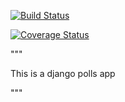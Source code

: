 [![Build Status](https://travis-ci.org/shivakrshn49/django-polls.png?branch=master)](https://travis-ci.org/shivakrshn49/django-polls)

[![Coverage Status](https://coveralls.io/repos/shivakrshn49/django-polls/badge.png)](https://coveralls.io/r/shivakrshn49/django-polls)

"""

This is a django polls app

"""
